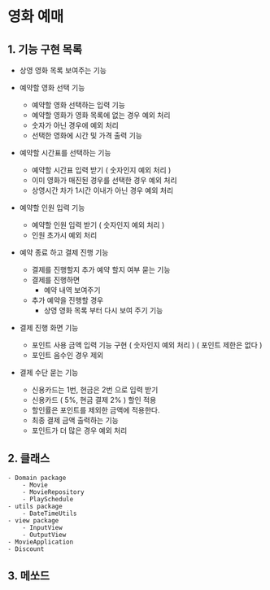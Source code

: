 # 영화 예매

## 1. 기능 구현 목록

- 상영 영화 목록 보여주는 기능

- 예약할 영화 선택 기능
    - 예약할 영화 선택하는 입력 기능
    - 예약할 영화가 영화 목록에 없는 경우 예외 처리
    - 숫자가 아닌 경우에 예외 처리
    - 선택한 영화에 시간 및 가격 출력 기능

- 예약할 시간표를 선택하는 기능
    - 예약할 시간표 입력 받기 ( 숫자인지 예외 처리 )
    - 이미 영화가 매진된 경우를 선택한 경우 예외 처리
    - 상영시간 차가 1시간 이내가 아닌 경우 예외 처리

- 예약할 인원 입력 기능
    - 예약할 인원 입력 받기 ( 숫자인지 예외 처리 )
    - 인원 초가시 예외 처리

- 예약 종료 하고 결제 진행 기능
    - 결제를 진행할지 추가 예약 할지 여부 묻는 기능
    - 결제를 진행하면
        - 예약 내역 보여주기
    - 추가 예약을 진행할 경우
        - 상영 영화 목록 부터 다시 보여 주기 기능

- 결제 진행 화면 기능
    - 포인트 사용 금액 입력 기능 구현 ( 숫자인지 예외 처리 )
    ( 포인트 제한은 없다 )
    - 포인트 음수인 경우 제외

- 결제 수단 묻는 기능
    - 신용카드는 1번, 현금은 2번 으로 입력 받기
    - 신용카드 ( 5%, 현금 결제 2% ) 할인 적용
    - 할인률은 포인트를 제외한 금액에 적용한다.
    - 최종 결제 금액 출력하는 기능
    - 포인트가 더 많은 경우 예외 처리

## 2. 클래스
    - Domain package
        - Movie
        - MovieRepository
        - PlaySchedule
    - utils package
        - DateTimeUtils
    - view package
        - InputView
        - OutputView
    - MovieApplication
    - Discount

## 3. 메쏘드